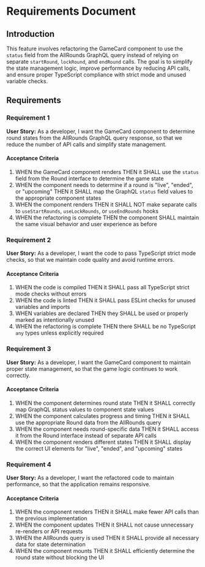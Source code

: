 # Requirements Document

## Introduction

This feature involves refactoring the GameCard component to use the `status` field from the AllRounds GraphQL query instead of relying on separate `startRound`, `lockRound`, and `endRound` calls. The goal is to simplify the state management logic, improve performance by reducing API calls, and ensure proper TypeScript compliance with strict mode and unused variable checks.

## Requirements

### Requirement 1

**User Story:** As a developer, I want the GameCard component to determine round states from the AllRounds GraphQL query response, so that we reduce the number of API calls and simplify state management.

#### Acceptance Criteria

1. WHEN the GameCard component renders THEN it SHALL use the `status` field from the Round interface to determine the game state
2. WHEN the component needs to determine if a round is "live", "ended", or "upcoming" THEN it SHALL map the GraphQL `status` field values to the appropriate component states
3. WHEN the component renders THEN it SHALL NOT make separate calls to `useStartRounds`, `useLockRounds`, or `useEndRounds` hooks
4. WHEN the refactoring is complete THEN the component SHALL maintain the same visual behavior and user experience as before

### Requirement 2

**User Story:** As a developer, I want the code to pass TypeScript strict mode checks, so that we maintain code quality and avoid runtime errors.

#### Acceptance Criteria

1. WHEN the code is compiled THEN it SHALL pass all TypeScript strict mode checks without errors
2. WHEN the code is linted THEN it SHALL pass ESLint checks for unused variables and imports
3. WHEN variables are declared THEN they SHALL be used or properly marked as intentionally unused
4. WHEN the refactoring is complete THEN there SHALL be no TypeScript `any` types unless explicitly required

### Requirement 3

**User Story:** As a developer, I want the GameCard component to maintain proper state management, so that the game logic continues to work correctly.

#### Acceptance Criteria

1. WHEN the component determines round state THEN it SHALL correctly map GraphQL status values to component state values
2. WHEN the component calculates progress and timing THEN it SHALL use the appropriate Round data from the AllRounds query
3. WHEN the component needs round-specific data THEN it SHALL access it from the Round interface instead of separate API calls
4. WHEN the component renders different states THEN it SHALL display the correct UI elements for "live", "ended", and "upcoming" states

### Requirement 4

**User Story:** As a developer, I want the refactored code to maintain performance, so that the application remains responsive.

#### Acceptance Criteria

1. WHEN the component renders THEN it SHALL make fewer API calls than the previous implementation
2. WHEN the component updates THEN it SHALL not cause unnecessary re-renders or API requests
3. WHEN the AllRounds query is used THEN it SHALL provide all necessary data for state determination
4. WHEN the component mounts THEN it SHALL efficiently determine the round state without blocking the UI